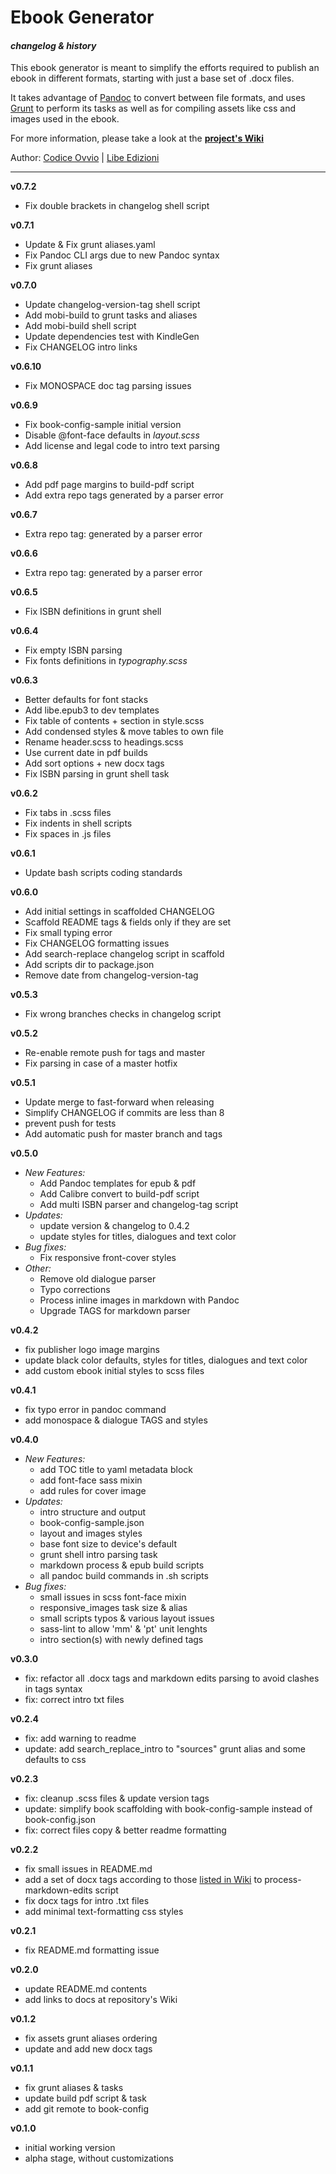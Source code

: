 # Ebook Generator
#### _changelog & history_

This ebook generator is meant to simplify the efforts required to publish an ebook in different formats, starting with just a base set of .docx files.

It takes advantage of [Pandoc](https://pandoc.org/) to convert between file formats, and uses [Grunt](https://gruntjs.com/) to perform its tasks as well as for compiling assets like css and images used in the ebook.

For more information, please take a look at the [**project's Wiki**](http://github.com/Libedizioni/ebook-generator/wiki)

Author: [Codice Ovvio](https://github.com/codiceovvio) | [Libe Edizioni](http://www.libedizioni.it)

***

**v0.7.2**
- Fix double brackets in changelog shell script

**v0.7.1**
- Update & Fix grunt aliases.yaml
- Fix Pandoc CLI args due to new Pandoc syntax
- Fix grunt aliases

**v0.7.0**
- Update changelog-version-tag shell script
- Add mobi-build to grunt tasks and aliases
- Add mobi-build shell script
- Update dependencies test with KindleGen
- Fix CHANGELOG intro links

**v0.6.10**
- Fix MONOSPACE doc tag parsing issues

**v0.6.9**
- Fix book-config-sample initial version
- Disable @font-face defaults in _layout.scss_
- Add license and legal code to intro text parsing

**v0.6.8**
- Add pdf page margins to build-pdf script
- Add extra repo tags generated by a parser error

**v0.6.7**
- Extra repo tag: generated by a parser error

**v0.6.6**
- Extra repo tag: generated by a parser error

**v0.6.5**
- Fix ISBN definitions in grunt shell

**v0.6.4**
- Fix empty ISBN parsing
- Fix fonts definitions in _typography.scss_

**v0.6.3**
- Better defaults for font stacks
- Add libe.epub3 to dev templates
- Fix table of contents + section in style.scss
- Add condensed styles & move tables to own file
- Rename header.scss to headings.scss
- Use current date in pdf builds
- Add sort options + new docx tags
- Fix ISBN parsing in grunt shell task

**v0.6.2**
- Fix tabs in .scss files
- Fix indents in shell scripts
- Fix spaces in .js files

**v0.6.1**
- Update bash scripts coding standards

**v0.6.0**
- Add initial settings in scaffolded CHANGELOG
- Scaffold README tags & fields only if they are set
- Fix small typing error
- Fix CHANGELOG formatting issues
- Add search-replace changelog script in scaffold
- Add scripts dir to package.json
- Remove date from changelog-version-tag

**v0.5.3**
- Fix wrong branches checks in changelog script

**v0.5.2**
- Re-enable remote push for tags and master
- Fix parsing in case of a master hotfix

**v0.5.1**
- Update merge to fast-forward when releasing
- Simplify CHANGELOG if commits are less than 8
- prevent push for tests
- Add automatic push for master branch and tags

**v0.5.0**
- _New Features:_
    - Add Pandoc templates for epub & pdf
    - Add Calibre convert to build-pdf script
    - Add multi ISBN parser and changelog-tag script
- _Updates:_
    - update version & changelog to 0.4.2
    - update styles for titles, dialogues and text color
- _Bug fixes:_
    - Fix responsive front-cover styles
- _Other:_
    - Remove old dialogue parser
    - Typo corrections
    - Process inline images in markdown with Pandoc
    - Upgrade TAGS for markdown parser

**v0.4.2**
- fix publisher logo image margins
- update black color defaults, styles for titles, dialogues and text color
- add custom ebook initial styles to scss files

**v0.4.1**
- fix typo error in pandoc command
- add monospace & dialogue TAGS and styles

**v0.4.0**
- _New Features:_
    - add TOC title to yaml metadata block
    - add font-face sass mixin
    - add rules for cover image
- _Updates:_
    - intro structure and output
    - book-config-sample.json
    - layout and images styles
    - base font size to device's default
    - grunt shell intro parsing task
    - markdown process & epub build scripts
    - all pandoc build commands in .sh scripts
- _Bug fixes:_
    - small issues in scss font-face mixin
    - responsive_images task size & alias
    - small scripts typos & various layout issues
    - sass-lint to allow 'mm' & 'pt' unit lenghts
    - intro section(s) with newly defined tags

**v0.3.0**
- fix: refactor all .docx tags and markdown edits parsing to avoid clashes in tags syntax
- fix: correct intro txt files

**v0.2.4**
- fix: add warning to readme
- update: add search_replace_intro to "sources" grunt alias and some defaults to css

**v0.2.3**
- fix: cleanup .scss files & update version tags
- update: simplify book scaffolding with book-config-sample instead of book-config.json
- fix: correct files copy & better readme formatting

**v0.2.2**
- fix small issues in README.md
- add a set of docx tags according to those [listed in Wiki](https://github.com/Libedizioni/ebook-generator/wiki/Docx-Formatting-Shortcuts) to process-markdown-edits script
- fix docx tags for intro .txt files
- add minimal text-formatting css styles

**v0.2.1**
- fix README.md formatting issue

**v0.2.0**
- update README.md contents
- add links to docs at repository's Wiki

**v0.1.2**
- fix assets grunt aliases ordering
- update and add new docx tags

**v0.1.1**
- fix grunt aliases & tasks
- update build pdf script & task
- add git remote to book-config

**v0.1.0**
- initial working version
- alpha stage, without customizations
